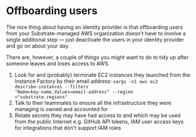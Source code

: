 # Offboarding users

The nice thing about having an identity provider is that offboarding users from your Substrate-managed AWS organization doesn't have to involve a single additional step &mdash; just deactivate the users in your identity provider and go on about your day.

There are, however, a couple of things you might want to do to tidy up after someone leaves and loses access to AWS.

1. Look for and (probably) terminate EC2 instances they launched from the Instance Factory by their email address: <code>xargs -n1 aws ec2 describe-instances --filters "Name=key-name,Values=<em>email-address</em>" --region <"substrate.regions"</code>
2. Talk to their teammates to ensure all the infrastructure they were managing is owned and accounted for
3. Rotate secrets they may have had access to and which may be used from the public Internet e.g. GitHub API tokens, IAM user access keys for integrations that don't support IAM roles
